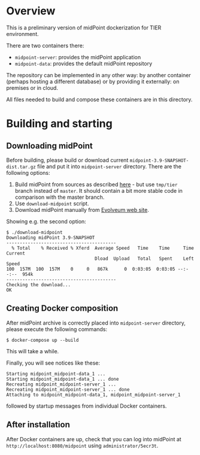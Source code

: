 # Overview

This is a preliminary version of midPoint dockerization for TIER environment.

There are two containers there:

- `midpoint-server`: provides the midPoint application
- `midpoint-data`: provides the default midPoint repository

The repository can be implemented in any other way: by another container (perhaps hosting a different database) or by providing it externally: on premises or in cloud.

All files needed to build and compose these containers are in this directory.

# Building and starting
## Downloading midPoint

Before building, please build or download current `midpoint-3.9-SNAPSHOT-dist.tar.gz` file and put it into `midpoint-server` directory. There are the following options:
1. Build midPoint from sources as described [here](https://wiki.evolveum.com/display/midPoint/Building+MidPoint+From+Source+Code) - but use `tmp/tier` branch instead of `master`. It should contain a bit more stable code in comparison with the master branch.
2. Use `download-midpoint` script.
3. Download midPoint manually from [Evolveum web site](https://evolveum.com/downloads/midpoint-tier/midpoint-3.9-SNAPSHOT-dist.tar.gz).

Showing e.g. the second option:

```
$ ./download-midpoint
Downloading midPoint 3.9-SNAPSHOT
-----------------------------------------
  % Total    % Received % Xferd  Average Speed   Time    Time     Time  Current
                                 Dload  Upload   Total   Spent    Left  Speed
100  157M  100  157M    0     0   867k      0  0:03:05  0:03:05 --:--:--  954k
-----------------------------------------
Checking the download...
OK
```

## Creating Docker composition

After midPoint archive is correctly placed into `midpoint-server` directory, please execute the following commands:

```
$ docker-compose up --build
```

This will take a while. 

Finally, you will see notices like these:

```
Starting midpoint_midpoint-data_1 ... 
Starting midpoint_midpoint-data_1 ... done
Recreating midpoint_midpoint-server_1 ... 
Recreating midpoint_midpoint-server_1 ... done
Attaching to midpoint_midpoint-data_1, midpoint_midpoint-server_1
```

followed by startup messages from individual Docker containers.

## After installation

After Docker containers are up, check that you can log into midPoint at `http://localhost:8080/midpoint` using `administrator/5ecr3t`.
